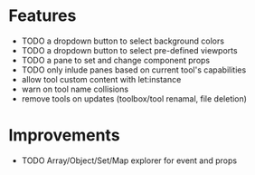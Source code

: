 # Features

- TODO a dropdown button to select background colors
- TODO a dropdown button to select pre-defined viewports
- TODO a pane to set and change component props
- TODO only inlude panes based on current tool's capabilities
- allow tool custom content with let:instance
- warn on tool name collisions
- remove tools on updates (toolbox/tool renamal, file deletion)

# Improvements

- TODO Array/Object/Set/Map explorer for event and props
